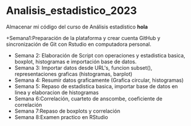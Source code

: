 # Analisis_estadistico_2023
Almacenar mi código del curso de Análisis estadístico
**hola**

+Semana1:Preparación de la plataforma y crear cuenta GitHub y  sincronización de Git con Rstudio en  computadora personal.
+ Semana 2: Elaboración de Script con operaciones y estadistica basica, boxplot, histogramas e importación base de datos.
+ Semana 3: Importar datos desde URL's, funcion subset(), representaciones graficas (histogramas, barplot)
+ Semana 4: Resumir datos graficamente (Grafica circular, histogramas) 
+ Semana 5: Repaso de estadistica basica, importar base de datos en linea y elaboracion de histogramas
+ Semana 6:Correlación, cuarteto de anscombe, coeficiente de correlación
+ Semana 7:Repaso de boxplots y correlación
+ Semana 8:Examen practico en RStudio
